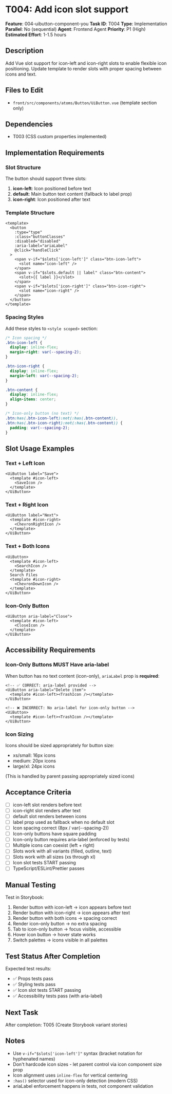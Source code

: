 # T004: Add icon slot support

**Feature**: 004-uibutton-component-you
**Task ID**: T004
**Type**: Implementation
**Parallel**: No (sequential)
**Agent**: Frontend Agent
**Priority**: P1 (High)
**Estimated Effort**: 1-1.5 hours

## Description

Add Vue slot support for icon-left and icon-right slots to enable flexible icon positioning. Update template to render slots with proper spacing between icons and text.

## Files to Edit

- `front/src/components/atoms/Button/UiButton.vue` (template section only)

## Dependencies

- T003 (CSS custom properties implemented)

## Implementation Requirements

### Slot Structure

The button should support three slots:

1. **icon-left**: Icon positioned before text
2. **default**: Main button text content (fallback to label prop)
3. **icon-right**: Icon positioned after text

### Template Structure

```vue
<template>
  <button
    :type="type"
    :class="buttonClasses"
    :disabled="disabled"
    :aria-label="ariaLabel"
    @click="handleClick"
  >
    <span v-if="$slots['icon-left']" class="btn-icon-left">
      <slot name="icon-left" />
    </span>
    <span v-if="$slots.default || label" class="btn-content">
      <slot>{{ label }}</slot>
    </span>
    <span v-if="$slots['icon-right']" class="btn-icon-right">
      <slot name="icon-right" />
    </span>
  </button>
</template>
```

### Spacing Styles

Add these styles to `<style scoped>` section:

```css
/* Icon spacing */
.btn-icon-left {
  display: inline-flex;
  margin-right: var(--spacing-2);
}

.btn-icon-right {
  display: inline-flex;
  margin-left: var(--spacing-2);
}

.btn-content {
  display: inline-flex;
  align-items: center;
}

/* Icon-only button (no text) */
.btn:has(.btn-icon-left):not(:has(.btn-content)),
.btn:has(.btn-icon-right):not(:has(.btn-content)) {
  padding: var(--spacing-2);
}
```

## Slot Usage Examples

### Text + Left Icon

```vue
<UiButton label="Save">
  <template #icon-left>
    <SaveIcon />
  </template>
</UiButton>
```

### Text + Right Icon

```vue
<UiButton label="Next">
  <template #icon-right>
    <ChevronRightIcon />
  </template>
</UiButton>
```

### Text + Both Icons

```vue
<UiButton>
  <template #icon-left>
    <SearchIcon />
  </template>
  Search Files
  <template #icon-right>
    <ChevronDownIcon />
  </template>
</UiButton>
```

### Icon-Only Button

```vue
<UiButton aria-label="Close">
  <template #icon-left>
    <CloseIcon />
  </template>
</UiButton>
```

## Accessibility Requirements

### Icon-Only Buttons MUST Have aria-label

When button has no text content (icon-only), `ariaLabel` prop is **required**:

```vue
<!-- ✅ CORRECT: aria-label provided -->
<UiButton aria-label="Delete item">
  <template #icon-left><TrashIcon /></template>
</UiButton>

<!-- ❌ INCORRECT: No aria-label for icon-only button -->
<UiButton>
  <template #icon-left><TrashIcon /></template>
</UiButton>
```

### Icon Sizing

Icons should be sized appropriately for button size:

- xs/small: 16px icons
- medium: 20px icons
- large/xl: 24px icons

(This is handled by parent passing appropriately sized icons)

## Acceptance Criteria

- [ ] icon-left slot renders before text
- [ ] icon-right slot renders after text
- [ ] default slot renders between icons
- [ ] label prop used as fallback when no default slot
- [ ] Icon spacing correct (8px / var(--spacing-2))
- [ ] Icon-only buttons have square padding
- [ ] Icon-only button requires aria-label (enforced by tests)
- [ ] Multiple icons can coexist (left + right)
- [ ] Slots work with all variants (filled, outline, text)
- [ ] Slots work with all sizes (xs through xl)
- [ ] Icon slot tests START passing
- [ ] TypeScript/ESLint/Prettier passes

## Manual Testing

Test in Storybook:

1. Render button with icon-left → icon appears before text
2. Render button with icon-right → icon appears after text
3. Render button with both icons → spacing correct
4. Render icon-only button → no extra spacing
5. Tab to icon-only button → focus visible, accessible
6. Hover icon button → hover state works
7. Switch palettes → icons visible in all palettes

## Test Status After Completion

Expected test results:

- ✅ Props tests pass
- ✅ Styling tests pass
- ✅ Icon slot tests START passing
- ✅ Accessibility tests pass (with aria-label)

## Next Task

After completion: T005 (Create Storybook variant stories)

## Notes

- Use `v-if="$slots['icon-left']"` syntax (bracket notation for hyphenated names)
- Don't hardcode icon sizes - let parent control via icon component size prop
- Icon alignment uses `inline-flex` for vertical centering
- `:has()` selector used for icon-only detection (modern CSS)
- ariaLabel enforcement happens in tests, not component validation
